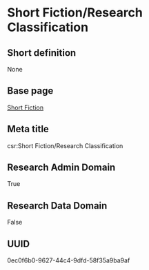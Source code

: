 # Short Fiction/Research Classification
## Short definition
None
## Base page
[Short Fiction](../../Objects/Short%20Fiction.md)
## Meta title
csr:Short Fiction/Research Classification
## Research Admin Domain
True
## Research Data Domain
False
## UUID
0ec0f6b0-9627-44c4-9dfd-58f35a9ba9af
